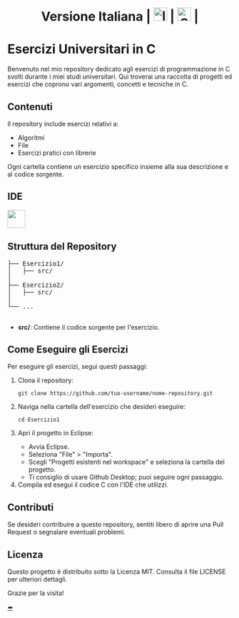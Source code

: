 <div align="center"> 
  
# Versione Italiana | <a href="./README_English.md"><img src="https://www.pikpng.com/pngl/m/85-850967_welcome-in-saint-brieuc-bay-clipart.png" alt="Italy" height="30" width="30"></a> | <a href="./README_Spain.md"><img src="https://www.pikpng.com/pngl/m/243-2437383_spanish-flag-01-map-of-spain-spanish-flag.png" alt="Spain" height="30" width="30"></a> |

</div>
    <h1>Esercizi Universitari in C</h1>
    <p>Benvenuto nel mio repository dedicato agli esercizi di programmazione in C svolti durante i miei studi universitari. Qui troverai una raccolta di progetti ed esercizi che coprono vari argomenti, concetti e tecniche in C.</p>
    <h2>Contenuti</h2>
    <p>Il repository include esercizi relativi a:</p>
    <ul>
        <li>Algoritmi</li>
        <li>File</li>
        <li>Esercizi pratici con librerie</li>
    </ul>
    <p>Ogni cartella contiene un esercizio specifico insieme alla sua descrizione e al codice sorgente.</p>
    <h2>IDE</h2>
    <img src="https://cdn.jsdelivr.net/gh/devicons/devicon@latest/icons/clion/clion-original.svg" width="40" height="40" />
    <h2>Struttura del Repository</h2>
    <pre>
├── Esercizio1/
│   ├── src/
│ 
├── Esercizio2/
│   ├── src/
│   
└── ...
    </pre>
    <ul>
        <li><strong>src/</strong>: Contiene il codice sorgente per l'esercizio.</li>
    </ul>
    <h2>Come Eseguire gli Esercizi</h2>
    <p>Per eseguire gli esercizi, segui questi passaggi:</p>
    <ol>
        <li>Clona il repository:</li>
        <pre><code>git clone https://github.com/tuo-username/nome-repository.git</code></pre>
        <li>Naviga nella cartella dell'esercizio che desideri eseguire:</li>
        <pre><code>cd Esercizio1</code></pre>
        <li>Apri il progetto in Eclipse:</li>
        <ul>
            <li>Avvia Eclipse.</li>
            <li>Seleziona "File" &gt; "Importa".</li>
            <li>Scegli "Progetti esistenti nel workspace" e seleziona la cartella del progetto.</li>
            <li>Ti consiglio di usare Github Desktop; puoi seguire ogni passaggio.</li>
        </ul>
        <li>Compila ed esegui il codice C con l'IDE che utilizzi.</li>
    </ol>
    <h2>Contributi</h2>
    <p>Se desideri contribuire a questo repository, sentiti libero di aprire una Pull Request o segnalare eventuali problemi.</p>
    <h2>Licenza</h2>
    <p>Questo progetto è distribuito sotto la Licenza MIT. Consulta il file LICENSE per ulteriori dettagli.</p>
    <p>Grazie per la visita!</p>
    <a href="../">⬅️</a>

